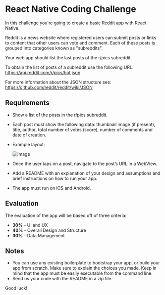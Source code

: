 # React Native Coding Challenge

In this challenge you're going to create a basic Reddit app with React Native.

Reddit is a news website where registered users can submit posts or links to content that other users can vote and comment. Each of these posts is grouped into categories known as "subreddits".

Your web app should list the last posts of the r/pics subreddit.

To obtain the list of posts of a subreddit use the following URL:
https://api.reddit.com/r/pics/hot.json

For more information about the JSON structure see:
https://github.com/reddit/reddit/wiki/JSON 

## Requirements

* Show a list of the posts in the r/pics subreddit.
* Each post must show the following data: thumbnail image (if present), title, author, total number of votes (score), number of comments and date of creation.
* Example layout:

  ![image](https://user-images.githubusercontent.com/636075/44457253-08f22600-a603-11e8-9df2-6db2ea49b222.png)
* Once the user taps on a post, navigate to the post’s URL in a WebView.
* Add a README with an explanation of your design and assumptions and brief instructions on how to run your app.
* The app must run on iOS and Android.

## Evaluation

The evaluation of the app  will be based off of three criteria:
* **30%** - UI and UX
* **40%** - Overall Design and Structure
* **30%** - Data Management

## Notes

* You can use any existing boilerplate to bootstrap your app, or build your app from scratch. Make sure to explain the choices you made. Keep in mind that the app must be easily executable from the command line.
* Send us your code with the README in a zip file.

Good luck!
